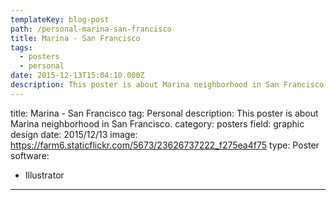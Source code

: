 ```yaml
---
templateKey: blog-post
path: /personal-marina-san-francisco
title: Marina - San Francisco
tags:
  - posters
  - personal
date: 2015-12-13T15:04:10.000Z
description: This poster is about Marina neighborhood in San Francisco.
---
```


title: Marina - San Francisco
tag: Personal
description: This poster is about Marina neighborhood in San Francisco.
category: posters
field: graphic design
date: 2015/12/13
image: https://farm6.staticflickr.com/5673/23626737222_f275ea4f75
type: Poster
software:
- Illustrator
---
